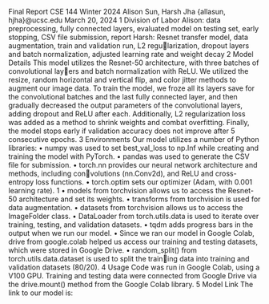 Final Report
CSE 144 Winter 2024
Alison Sun, Harsh Jha
{allasun, hjha}@ucsc.edu
March 20, 2024
1 Division of Labor
Alison: data preprocessing, fully connected layers, evaluated model on testing set,
early stopping, CSV file submission, report
Harsh: Resnet transfer model, data augmentation, train and validation run, L2 regularization, dropout layers and batch normalization, adjusted learning rate and weight
decay
2 Model Details
This model utilizes the Resnet-50 architecture, with three batches of convolutional layers and batch normalization with ReLU. We utilized the resize, random horizontal and
vertical flip, and color jitter methods to augment our image data. To train the model,
we froze all its layers save for the convolutional batches and the last fully connected
layer, and then gradually decreased the output parameters of the convolutional layers,
adding dropout and ReLU after each. Additionally, L2 regularization loss was added
as a method to shrink weights and combat overfitting. Finally, the model stops early if
validation accuracy does not improve after 5 consecutive epochs.
3 Environments
Our model utilizes a number of Python libraries:
• numpy was used to set best_val_loss to np.Inf while creating and training
the model with PyTorch.
• pandas was used to generate the CSV file for submission.
• torch.nn provides our neural network architecture and methods, including convolutions (nn.Conv2d), and ReLU and cross-entropy loss functions.
• torch.optim sets our optimizer (Adam, with 0.001 learning rate).
1
• models from torchvision allows us to access the Resnet-50 architecture and
set its weights.
• transforms from torchvision is used for data augmentation.
• datasets from torchvision allows us to access the ImageFolder class.
• DataLoader from torch.utils.data is used to iterate over training, testing,
and validation datasets.
• tqdm adds progress bars in the output when we run our model.
• Since we ran our model in Google Colab, drive from google.colab helped us
access our training and testing datasets, which were stored in Google Drive.
• random_split() from torch.utils.data.dataset is used to split the training data into training and validation datasets (80/20).
4 Usage
Code was run in Google Colab, using a V100 GPU. Training and testing data were
connected from Google Drive via the drive.mount() method from the Google Colab
library.
5 Model Link
The link to our model is:
